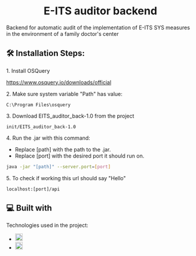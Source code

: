 <h1 align="center" id="title">E-ITS auditor backend</h1>

<p id="description">Backend for automatic audit of the implementation of E-ITS SYS measures in the environment of a family doctor's center</p>

<h2>🛠️ Installation Steps:</h2>

<p>1. Install OSQuery</p>

https://www.osquery.io/downloads/official

<p>2. Make sure system variable "Path" has value:</p>

```
C:\Program Files\osquery
```

<p>3. Download EITS_auditor_back-1.0 from the project</p>

```
init/EITS_auditor_back-1.0
```

<p>4. Run the .jar with this command:</p>

*   Replace [path] with the path to the .jar.
*   Replace [port] with the desired port it should run on.

```bash
java -jar "[path]" --server.port=[port]
```

<p>5. To check if working this url should say "Hello"</p>

```
localhost:[port]/api
```

<h2>💻 Built with</h2>

Technologies used in the project:

*   <a href="https://spring.io/" target="_blank" rel="noreferrer"> <img src="https://www.vectorlogo.zone/logos/springio/springio-icon.svg" alt="Spring boot" width="20" height="20"/> </a>
*   <a href="https://www.osquery.io" target="_blank" rel="noreferrer"> <img src="https://www.osquery.io/favicons/favicon.ico" alt="OSQuery" width="20" height="20"/> </a>